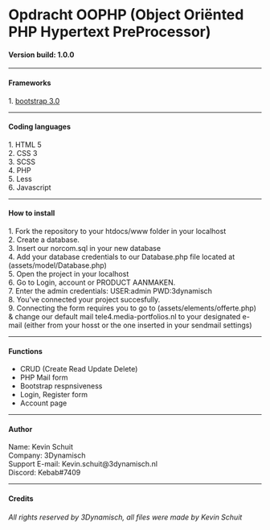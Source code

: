 # Opdracht OOPHP (Object Oriënted PHP Hypertext PreProcessor)
<h4>Version build: 1.0.0</h4>
<hr>
<h4>Frameworks</h4>
<p>
1. <a href="https://getbootstrap.com">bootstrap 3.0</a><br>
</p>
<hr>
<h4>Coding languages</h4>
<p>
1. HTML 5<br>
2. CSS 3<br>
3. SCSS<br>
4. PHP<br>
5. Less<br>
6. Javascript<br>
</p>
<hr>
<h4>How to install</h4>
<p>
1. Fork the repository to your htdocs/www folder in your localhost<br>
2. Create a database.<br>
3. Insert our norcom.sql in your new database<br>
4. Add your database credentials to our Database.php file located at (assets/model/Database.php)<br>
5. Open the project in your localhost<br>
6. Go to Login, account or PRODUCT AANMAKEN.<br>
7. Enter the admin credentials: USER:admin  PWD:3dynamisch<br>
8. You've connected your project succesfully.<br>
9. Connecting the form requires you to go to (assets/elements/offerte.php) & change our default mail tele4.media-portfolios.nl to your designated e-mail (either from your hosst or the one inserted in your sendmail settings)<br>
</p>
<hr>
<h4>Functions</h4>
<ul>
<li>CRUD (Create Read Update Delete)</li>
<li>PHP Mail form</li>
<li>Bootstrap respnsiveness</li>
<li>Login, Register form</li>
<li>Account page</li>

</ul>
<hr>
<h4>Author</h4>
Name: Kevin Schuit <br>
Company: 3Dynamisch<br>
Support E-mail: Kevin.schuit@3dynamisch.nl<br>
Discord: Kebab#7409<br>
<hr>
<h4>Credits</h4>
<h6>All rights reserved by 3Dynamisch, all files were made by Kevin Schuit</h6>




